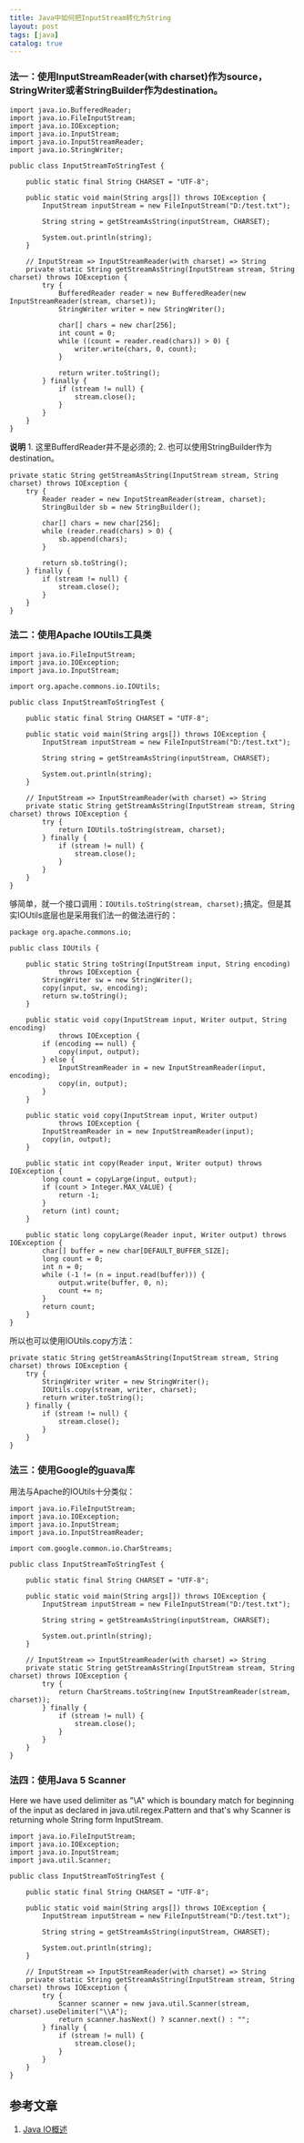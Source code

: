 ```yaml
---
title: Java中如何把InputStream转化为String
layout: post
tags: [java]
catalog: true
---
```



### 法一：使用InputStreamReader(with charset)作为source，StringWriter或者StringBuilder作为destination。


	import java.io.BufferedReader;
	import java.io.FileInputStream;
	import java.io.IOException;
	import java.io.InputStream;
	import java.io.InputStreamReader;
	import java.io.StringWriter;

	public class InputStreamToStringTest {

	    public static final String CHARSET = "UTF-8";

	    public static void main(String args[]) throws IOException {
	        InputStream inputStream = new FileInputStream("D:/test.txt");

	        String string = getStreamAsString(inputStream, CHARSET);

	        System.out.println(string);
	    }

	    // InputStream => InputStreamReader(with charset) => String
	    private static String getStreamAsString(InputStream stream, String charset) throws IOException {
	        try {
	            BufferedReader reader = new BufferedReader(new InputStreamReader(stream, charset));
	            StringWriter writer = new StringWriter();

	            char[] chars = new char[256];
	            int count = 0;
	            while ((count = reader.read(chars)) > 0) {
	                writer.write(chars, 0, count);
	            }

	            return writer.toString();
	        } finally {
	            if (stream != null) {
	                stream.close();
	            }
	        }
	    }
	}


**说明** 1. 这里BufferdReader并不是必须的; 2. 也可以使用StringBuilder作为destination。

    private static String getStreamAsString(InputStream stream, String charset) throws IOException {
        try {
            Reader reader = new InputStreamReader(stream, charset);
            StringBuilder sb = new StringBuilder();

            char[] chars = new char[256];
            while (reader.read(chars) > 0) {
                sb.append(chars);
            }

            return sb.toString();
        } finally {
            if (stream != null) {
                stream.close();
            }
        }
    }


### 法二：使用Apache IOUtils工具类


	import java.io.FileInputStream;
	import java.io.IOException;
	import java.io.InputStream;

	import org.apache.commons.io.IOUtils;

	public class InputStreamToStringTest {

	    public static final String CHARSET = "UTF-8";

	    public static void main(String args[]) throws IOException {
	        InputStream inputStream = new FileInputStream("D:/test.txt");

	        String string = getStreamAsString(inputStream, CHARSET);

	        System.out.println(string);
	    }

	    // InputStream => InputStreamReader(with charset) => String
	    private static String getStreamAsString(InputStream stream, String charset) throws IOException {
	        try {
	            return IOUtils.toString(stream, charset);
	        } finally {
	            if (stream != null) {
	                stream.close();
	            }
	        }
	    }
	}

够简单，就一个接口调用：`IOUtils.toString(stream, charset);`搞定。但是其实IOUtils底层也是采用我们法一的做法进行的：

	package org.apache.commons.io;

	public class IOUtils {

		public static String toString(InputStream input, String encoding)
	            throws IOException {
	        StringWriter sw = new StringWriter();
	        copy(input, sw, encoding);
	        return sw.toString();
	    }

	    public static void copy(InputStream input, Writer output, String encoding)
	            throws IOException {
	        if (encoding == null) {
	            copy(input, output);
	        } else {
	            InputStreamReader in = new InputStreamReader(input, encoding);
	            copy(in, output);
	        }
	    }

	    public static void copy(InputStream input, Writer output)
	            throws IOException {
	        InputStreamReader in = new InputStreamReader(input);
	        copy(in, output);
	    }

	    public static int copy(Reader input, Writer output) throws IOException {
	        long count = copyLarge(input, output);
	        if (count > Integer.MAX_VALUE) {
	            return -1;
	        }
	        return (int) count;
	    }

	    public static long copyLarge(Reader input, Writer output) throws IOException {
	        char[] buffer = new char[DEFAULT_BUFFER_SIZE];
	        long count = 0;
	        int n = 0;
	        while (-1 != (n = input.read(buffer))) {
	            output.write(buffer, 0, n);
	            count += n;
	        }
	        return count;
	    }
	}


所以也可以使用IOUtils.copy方法：

    private static String getStreamAsString(InputStream stream, String charset) throws IOException {
        try {
            StringWriter writer = new StringWriter();
            IOUtils.copy(stream, writer, charset);
            return writer.toString();
        } finally {
            if (stream != null) {
                stream.close();
            }
        }
    }


### 法三：使用Google的guava库

用法与Apache的IOUtils十分类似：

	import java.io.FileInputStream;
	import java.io.IOException;
	import java.io.InputStream;
	import java.io.InputStreamReader;

	import com.google.common.io.CharStreams;

	public class InputStreamToStringTest {

	    public static final String CHARSET = "UTF-8";

	    public static void main(String args[]) throws IOException {
	        InputStream inputStream = new FileInputStream("D:/test.txt");

	        String string = getStreamAsString(inputStream, CHARSET);

	        System.out.println(string);
	    }

	    // InputStream => InputStreamReader(with charset) => String
	    private static String getStreamAsString(InputStream stream, String charset) throws IOException {
	        try {
	            return CharStreams.toString(new InputStreamReader(stream, charset));
	        } finally {
	            if (stream != null) {
	                stream.close();
	            }
	        }
	    }
	}

### 法四：使用Java 5 Scanner


Here we have used delimiter as "\A" which is boundary match for beginning of  the input as declared in java.util.regex.Pattern and that's why Scanner is returning whole String form InputStream.


	import java.io.FileInputStream;
	import java.io.IOException;
	import java.io.InputStream;
	import java.util.Scanner;

	public class InputStreamToStringTest {

	    public static final String CHARSET = "UTF-8";

	    public static void main(String args[]) throws IOException {
	        InputStream inputStream = new FileInputStream("D:/test.txt");

	        String string = getStreamAsString(inputStream, CHARSET);

	        System.out.println(string);
	    }

	    // InputStream => InputStreamReader(with charset) => String
	    private static String getStreamAsString(InputStream stream, String charset) throws IOException {
	        try {
	            Scanner scanner = new java.util.Scanner(stream, charset).useDelimiter("\\A");
	            return scanner.hasNext() ? scanner.next() : "";
	        } finally {
	            if (stream != null) {
	                stream.close();
	            }
	        }
	    }
	}


参考文章
--------

1. [Java IO概述](http://arganzheng.life/java-io.html)
